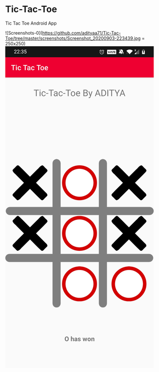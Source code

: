 # Tic-Tac-Toe
Tic Tac Toe Android App

![Screenshots-0](https://github.com/adityaa71/Tic-Tac-Toe/tree/master/screenshots/Screenshot_20200903-223439.jpg = 250x250)
![Screenshots-1](/screenshots/Screenshot_20200903-223510.jpg)
